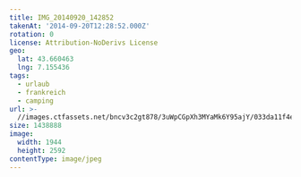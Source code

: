 ```yaml
---
title: IMG_20140920_142852
takenAt: '2014-09-20T12:28:52.000Z'
rotation: 0
license: Attribution-NoDerivs License
geo:
  lat: 43.660463
  lng: 7.155436
tags:
  - urlaub
  - frankreich
  - camping
url: >-
  //images.ctfassets.net/bncv3c2gt878/3uWpCGpXh3MYaMk6Y95ajY/033da11f4e15d3f95a59a013e24dfee5/img_20140920_142852_28208853352_o
size: 1438888
image:
  width: 1944
  height: 2592
contentType: image/jpeg
---
```


